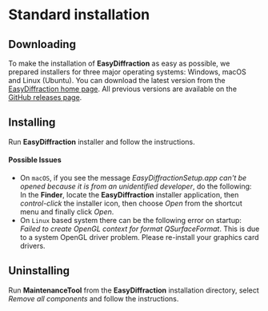 # Standard installation

## Downloading

To make the installation of **EasyDiffraction** as easy as possible, we prepared installers for three major operating systems: Windows, macOS and Linux (Ubuntu). You can download the latest version from the [EasyDiffraction home page](https://easydiffraction.org). All previous versions are available on the [GitHub releases page](https://github.com/easyscience/easyDiffractionApp/releases).

## Installing

Run **EasyDiffraction** installer and follow the instructions.

#### Possible Issues

- On `macOS`, if you see the message _EasyDiffractionSetup.app can't be opened because it is from an unidentified developer_, do the following:<br>
In the **Finder**, locate the **EasyDiffraction** installer application, then _control-click_ the installer icon, then choose _Open_ from the shortcut menu and finally click _Open_.
- On `Linux` based system there can be the following error on startup: _Failed to create OpenGL context for format QSurfaceFormat_. This is due to a system OpenGL driver problem. Please re-install your graphics card drivers.

## Uninstalling

Run **MaintenanceTool** from the **EasyDiffraction** installation directory, select _Remove all components_ and follow the instructions.
